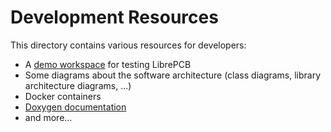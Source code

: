# Development Resources

This directory contains various resources for developers:
- A [demo workspace](https://github.com/LibrePCB/demo-workspace) for testing LibrePCB
- Some diagrams about the software architecture (class diagrams, library architecture diagrams, ...)
- Docker containers
- [Doxygen documentation](http://librepcb.github.io/LibrePCB-Doxygen/master/)
- and more...
